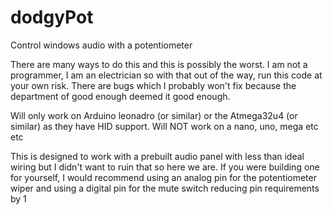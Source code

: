 # dodgyPot
Control windows audio with a potentiometer

There are many ways to do this and this is possibly the worst.
I am not a programmer, I am an electrician so with that out of the way, run this code at your own risk.
There are bugs which I probably won't fix because the department of good enough deemed it good enough.

Will only work on Arduino leonadro (or similar) or the Atmega32u4 (or similar) as they have HID support.
Will NOT work on a nano, uno, mega etc etc

This is designed to work with a prebuilt audio panel with less than ideal wiring but I didn't want
to ruin that so here we are. If you were building one for yourself, I would recommend using an analog
pin for the potentiometer wiper and using a digital pin for the mute switch reducing pin requirements by 1
